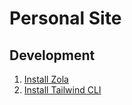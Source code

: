 # Personal Site


## Development

1. [Install Zola]([url](https://www.getzola.org/documentation/getting-started/installation/)https://www.getzola.org/documentation/getting-started/installation/)
2. [Install Tailwind CLI]([url](https://tailwindcss.com/blog/standalone-cli)https://tailwindcss.com/blog/standalone-cli)
